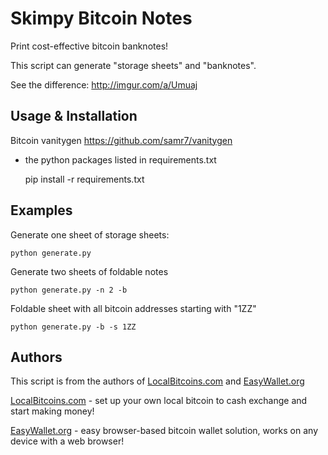 # Skimpy Bitcoin Notes

Print cost-effective bitcoin banknotes!

This script can generate "storage sheets" and "banknotes".

See the difference: http://imgur.com/a/Umuaj

## Usage & Installation

Bitcoin vanitygen https://github.com/samr7/vanitygen

+ the python packages listed in requirements.txt

    pip install -r requirements.txt

## Examples

Generate one sheet of storage sheets:

    python generate.py 

Generate two sheets of foldable notes

    python generate.py -n 2 -b

Foldable sheet with all bitcoin addresses starting with "1ZZ"

    python generate.py -b -s 1ZZ

## Authors

This script is from the authors of [LocalBitcoins.com](https://localbitcoins.com) and [EasyWallet.org](https://easywallet.org)

[LocalBitcoins.com](https://localbitcoins.com) - set up your own local bitcoin to cash exchange and start making money!

[EasyWallet.org](https://easywallet.org) - easy browser-based bitcoin wallet solution, works on any device with a web browser!